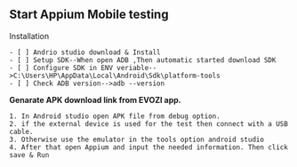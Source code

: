 ## Start Appium Mobile testing
Installation

```
- [ ] Andrio studio download & Install
- [ ] Setup SDK--When open ADB ,Then automatic started download SDK
- [ ] Configure SDK in ENV veriable-->C:\Users\HP\AppData\Local\Android\Sdk\platform-tools
- [ ] Check ADB version-->adb --version
```

**Genarate APK download link from EVOZI app.**
```
1. In Android studio open APK file from debug option.
2. if the external device is used for the test then connect with a USB cable.
3. Otherwise use the emulator in the tools option android studio
4. After that open Appium and input the needed information. Then click save & Run
```

